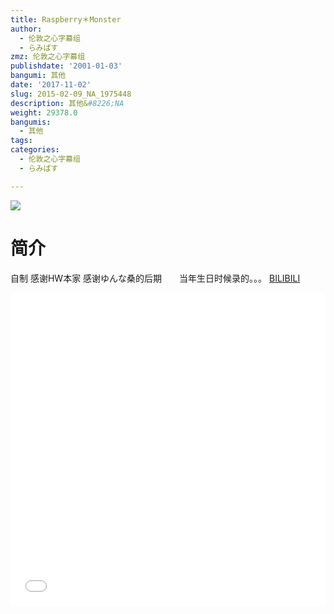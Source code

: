 ```yaml
---
title: Raspberry＊Monster
author:
  - 伦敦之心字幕组
  - らみぱす
zmz: 伦敦之心字幕组
publishdate: '2001-01-03'
bangumi: 其他
date: '2017-11-02'
slug: 2015-02-09_NA_1975448
description: 其他&#8226;NA
weight: 29378.0
bangumis:
  - 其他
tags:
categories:
  - 伦敦之心字幕组
  - らみぱす

---
```

![](https://i.imgur.com/yPJSX8k.png)
# 简介  
自制 感谢HW本家  感谢ゆんな桑的后期　　当年生日时候录的。。。
  [BILIBILI](https://www.bilibili.com/video/av1975448/)

<div class="vcontainer">  <iframe class='video' src="//www.bilibili.com/html/html5player.html?cid=3053153&aid=1975448" width="100%" height="500" frameborder="0" allowfullscreen="allowfullscreen"></iframe></div>
